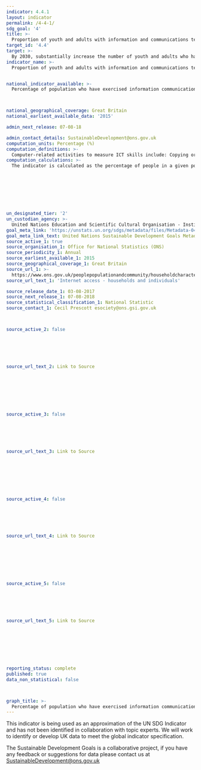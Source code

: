 ```yaml
---
indicator: 4.4.1
layout: indicator
permalink: /4-4-1/
sdg_goal: '4'
title: >-
  Proportion of youth and adults with information and communications technology (ICT) skills, by type of skill
target_id: '4.4'
target: >-
  By 2030, substantially increase the number of youth and adults who have relevant skills, including technical and vocational skills, for employment, decent jobs and entrepreneurship
indicator_name: >-
  Proportion of youth and adults with information and communications technology (ICT) skills, by type of skill


national_indicator_available: >-
  Percentage of population who have exercised information communication technology (ICT) skills in the previous 12 months 



national_geographical_coverage: Great Britain
national_earliest_available_data: '2015'

admin_next_release: 07-08-18

admin_contact_details: SustainableDevelopment@ons.gov.uk
computation_units: Percentage (%)
computation_definitions: >-
  Computer-related activities to measure ICT skills include: Copying or moving a file or folder; Using copy and paste tools to duplicate or move information within a document; Sending e-mails with attached files (e.g. document, picture, and video); Using basic arithmetic formulae in a spreadsheet; Connecting and installing new devices (e.g. modem, camera, printer); Finding, downloading, installing and configuring software; Creating electronic presentations with presentation software (including text, images, sound, video or charts); Transferring files between a computer and other devices; and Writing a computer program using a specialised programming language. A computer refers to a desktop computer, a laptop (portable) computer or a tablet (or similar handheld computer). It does not include equipment with some embedded computing abilities, such as smart TV sets or cell phones.
computation_calculations: >-
  The indicator is calculated as the percentage of people in a given population who have responded ‘yes’ to a selected number of variables e.g. the use of ICT skills in various subject areas or learning domains, the use of ICT skills inside or outside of school and/or workplace, the minimum amount of time spend using ICT skills inside and outside of school and/or workplace, availability of internet access inside or outside of school and/or workplace, etc.








un_designated_tier: '2'
un_custodian_agency: >-
  United Nations Education and Scientific Cultural Organisation - Institute of Statistics (UNESCO-UIS)
goal_meta_link: 'https://unstats.un.org/sdgs/metadata/files/Metadata-04-04-01.pdf'
goal_meta_link_text: United Nations Sustainable Development Goals Metadata (PDF 214 KB)
source_active_1: true
source_organisation_1: Office for National Statistics (ONS)
source_periodicity_1: Annual
source_earliest_available_1: 2015
source_geographical_coverage_1: Great Britain
source_url_1: >-
  https://www.ons.gov.uk/peoplepopulationandcommunity/householdcharacteristics/homeinternetandsocialmediausage/datasets/internetaccesshouseholdsandindividualsreferencetables
source_url_text_1: 'Internet access - households and individuals'

source_release_date_1: 03-08-2017
source_next_release_1: 07-08-2018
source_statistical_classification_1: National Statistic
source_contact_1: Cecil Prescott esociety@ons.gsi.gov.uk



source_active_2: false






source_url_text_2: Link to Source








source_active_3: false






source_url_text_3: Link to Source








source_active_4: false






source_url_text_4: Link to Source








source_active_5: false






source_url_text_5: Link to Source








reporting_status: complete
published: true
data_non_statistical: false



graph_title: >-
  Percentage of population who have exercised information communication technology (ICT) skills in the previous 12 months
---
```

This indicator is being used as an approximation of the UN SDG Indicator and has not been identified in collaboration with topic experts. We will work to identify or develop UK data to meet the global indicator specification.
  
The Sustainable Development Goals is a collaborative project, if you have any feedback or suggestions for data please contact us at <SustainableDevelopment@ons.gov.uk>


